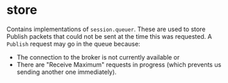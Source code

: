 store
=====

Contains implementations of `session.queuer`. These are used to store Publish packets that could not be sent at
the time this was requested. A `Publish` request may go in the queue because:

* The connection to the broker is not currently available or
* There are "Receive Maximum" requests in progress (which prevents us sending another one immediately).

